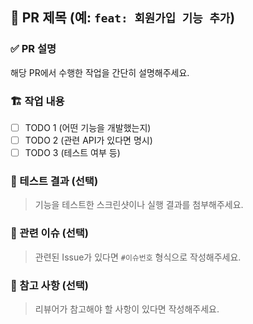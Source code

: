 ## 📌 PR 제목 (예: `feat: 회원가입 기능 추가`)

### ✅ PR 설명
해당 PR에서 수행한 작업을 간단히 설명해주세요.

### 🏗 작업 내용
- [ ] TODO 1 (어떤 기능을 개발했는지)
- [ ] TODO 2 (관련 API가 있다면 명시)
- [ ] TODO 3 (테스트 여부 등)

### 📸 테스트 결과 (선택)
> 기능을 테스트한 스크린샷이나 실행 결과를 첨부해주세요.

### 🔗 관련 이슈 (선택)
> 관련된 Issue가 있다면 `#이슈번호` 형식으로 작성해주세요.

### 🚨 참고 사항 (선택)
> 리뷰어가 참고해야 할 사항이 있다면 작성해주세요.
